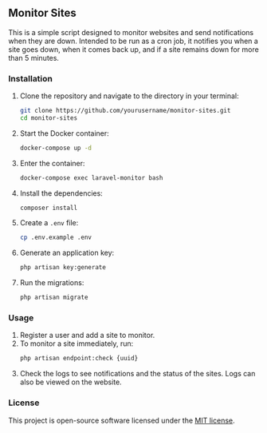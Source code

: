 
## Monitor Sites

This is a simple script designed to monitor websites and send notifications when they are down. Intended to be run as a cron job, it notifies you when a site goes down, when it comes back up, and if a site remains down for more than 5 minutes.

### Installation

1. Clone the repository and navigate to the directory in your terminal:
   ```bash
   git clone https://github.com/yourusername/monitor-sites.git
   cd monitor-sites
   ```

2. Start the Docker container:
   ```bash
   docker-compose up -d
   ```

3. Enter the container:
   ```bash
   docker-compose exec laravel-monitor bash
   ```

4. Install the dependencies:
   ```bash
   composer install
   ```

5. Create a `.env` file:
   ```bash
   cp .env.example .env
   ```

6. Generate an application key:
   ```bash
   php artisan key:generate
   ```

7. Run the migrations:
   ```bash
   php artisan migrate
   ```

### Usage

1. Register a user and add a site to monitor.
2. To monitor a site immediately, run:
   ```bash
   php artisan endpoint:check {uuid}
   ```
3. Check the logs to see notifications and the status of the sites. Logs can also be viewed on the website.

### License

This project is open-source software licensed under the [MIT license](https://opensource.org/licenses/MIT).
